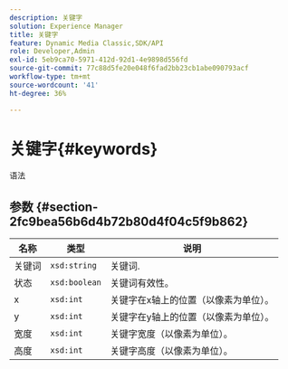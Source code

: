 ```yaml
---
description: 关键字
solution: Experience Manager
title: 关键字
feature: Dynamic Media Classic,SDK/API
role: Developer,Admin
exl-id: 5eb9ca70-5971-412d-92d1-4e9898d556fd
source-git-commit: 77c88d5fe20e048f6fad2bb23cb1abe090793acf
workflow-type: tm+mt
source-wordcount: '41'
ht-degree: 36%

---
```


# 关键字{#keywords}

语法

## 参数 {#section-2fc9bea56b6d4b72b80d4f04c5f9b862}

| 名称 | 类型 | 说明 |
|---|---|---|
| 关键词 | `xsd:string` | 关键词. |
| 状态 | `xsd:boolean` | 关键词有效性。 |
| x | `xsd:int` | 关键字在x轴上的位置（以像素为单位）。 |
| y | `xsd:int` | 关键字在y轴上的位置（以像素为单位）。 |
| 宽度 | `xsd:int` | 关键字宽度（以像素为单位）。 |
| 高度 | `xsd:int` | 关键字高度（以像素为单位）。 |
